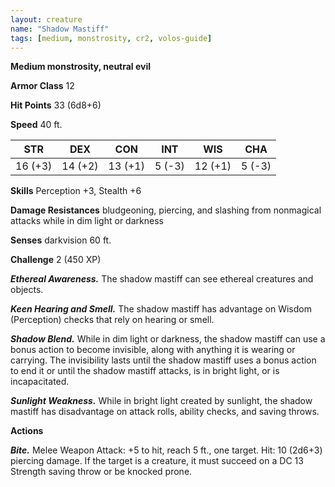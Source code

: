 ```yaml
---
layout: creature
name: "Shadow Mastiff"
tags: [medium, monstrosity, cr2, volos-guide]
---
```


**Medium monstrosity, neutral evil**

**Armor Class** 12

**Hit Points** 33 (6d8+6)

**Speed** 40 ft.

|   STR   |   DEX   |   CON   |   INT   |   WIS   |   CHA   |
|:-----:|:-----:|:-----:|:-----:|:-----:|:-----:|
| 16 (+3) | 14 (+2) | 13 (+1) | 5 (-3) | 12 (+1) | 5 (-3) |

**Skills** Perception +3, Stealth +6

**Damage Resistances** bludgeoning, piercing, and slashing from nonmagical attacks while in dim light or darkness

**Senses** darkvision 60 ft.

**Challenge** 2 (450 XP)

***Ethereal Awareness.*** The shadow mastiff can see ethereal creatures and objects.

***Keen Hearing and Smell.*** The shadow mastiff has advantage on Wisdom (Perception) checks that rely on hearing or smell.

***Shadow Blend.*** While in dim light or darkness, the shadow mastiff can use a bonus action to become invisible, along with anything it is wearing or carrying. The invisibility lasts until the shadow mastiff uses a bonus action to end it or until the shadow mastiff attacks, is in bright light, or is incapacitated.

***Sunlight Weakness.*** While in bright light created by sunlight, the shadow mastiff has disadvantage on attack rolls, ability checks, and saving throws.

**Actions**

***Bite.*** Melee Weapon Attack: +5 to hit, reach 5 ft., one target. Hit: 10 (2d6+3) piercing damage. If the target is a creature, it must succeed on a DC 13 Strength saving throw or be knocked prone.

